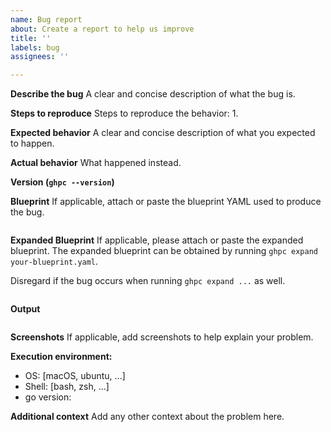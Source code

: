 ```yaml
---
name: Bug report
about: Create a report to help us improve
title: ''
labels: bug
assignees: ''

---
```


**Describe the bug**
A clear and concise description of what the bug is.

**Steps to reproduce**
Steps to reproduce the behavior:
1. 

**Expected behavior**
A clear and concise description of what you expected to happen.

**Actual behavior**
What happened instead.

**Version (`ghpc --version`)**

**Blueprint**
If applicable, attach or paste the blueprint YAML used to produce the bug.

```yaml

```

**Expanded Blueprint**
If applicable, please attach or paste the expanded blueprint. The expanded blueprint can be obtained by running `ghpc expand your-blueprint.yaml`.

Disregard if the bug occurs when running `ghpc expand ...` as well.

```yaml

```

**Output**

```

```

**Screenshots**
If applicable, add screenshots to help explain your problem.

**Execution environment:**
- OS: [macOS, ubuntu, ...]
- Shell: [bash, zsh, ...]
- go version: 

**Additional context**
Add any other context about the problem here.
